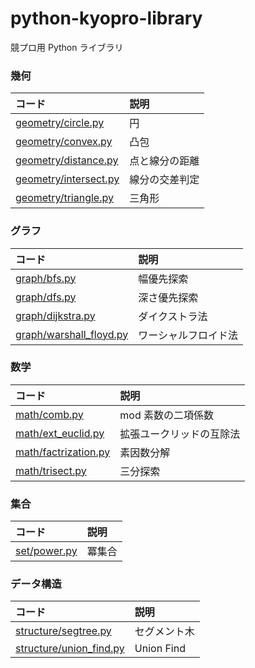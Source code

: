 # python-kyopro-library

競プロ用 Python ライブラリ

### 幾何

| コード                       | 説明         |
| :--------------------------- | :----------- |
| [geometry/circle.py](geometry/circle.py) | 円   |
| [geometry/convex.py](geometry/convex.py) | 凸包   |
| [geometry/distance.py](geometry/distance.py) | 点と線分の距離 |
| [geometry/intersect.py](geometry/intersect.py) | 線分の交差判定 |
| [geometry/triangle.py](geometry/triangle.py) | 三角形   |


### グラフ

| コード                       | 説明         |
| :--------------------------- | :----------- |
| [graph/bfs.py](graph/bfs.py) | 幅優先探索   |
| [graph/dfs.py](graph/dfs.py) | 深さ優先探索 |
| [graph/dijkstra.py](graph/dijkstra.py) |ダイクストラ法 |
| [graph/warshall_floyd.py](graph/warshall_floyd.py) | ワーシャルフロイド法 |

### 数学

| コード                                       | 説明                     |
| :------------------------------------------- | :----------------------- |
| [math/comb.py](math/comb.py)                 | mod 素数の二項係数       |
| [math/ext_euclid.py](math/ext_euclid.py)     | 拡張ユークリッドの互除法 |
| [math/factrization.py](math/factrization.py) | 素因数分解               |
| [math/trisect.py](math/trisect.py)           | 三分探索                 |

### 集合

| コード                       | 説明   |
| :--------------------------- | :----- |
| [set/power.py](set/power.py) | 冪集合 |

### データ構造

| コード                                             | 説明         |
| :------------------------------------------------- | :----------- |
| [structure/segtree.py](structure/segtree.py)       | セグメント木 |
| [structure/union_find.py](structure/union_find.py) | Union Find   |

